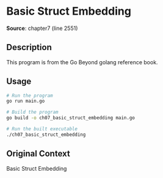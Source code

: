 # Basic Struct Embedding

**Source**: chapter7 (line 2551)

## Description

This program is from the Go Beyond golang reference book.

## Usage

```bash
# Run the program
go run main.go

# Build the program
go build -o ch07_basic_struct_embedding main.go

# Run the built executable
./ch07_basic_struct_embedding
```

## Original Context

Basic Struct Embedding
